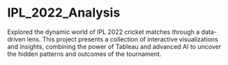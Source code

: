 # IPL_2022_Analysis
Explored the dynamic world of IPL 2022 cricket matches through a data-driven lens. This project presents a collection of interactive visualizations and insights, combining the power of Tableau and advanced AI to uncover the hidden patterns and outcomes of the tournament.
